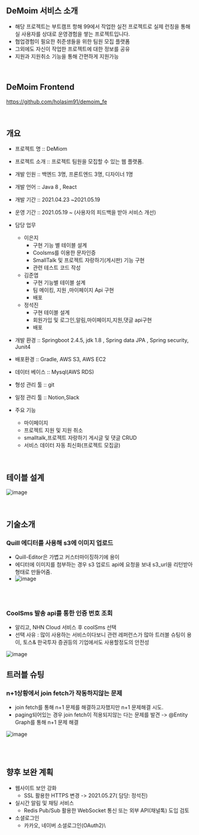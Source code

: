 <br>
<br>

## DeMoim 서비스 소개

- 해당 프로젝트는 부트캠프 항해 99에서 작업한 실전 프로젝트로 실제 런칭을 통해 실 사용자를 상대로 운영경험을 쌓는 프로젝트입니다.
- 협업경험이 필요한 취준생들을 위한 팀원 모집 플랫폼
- 그외에도 자신이 작업한 프로젝트에 대한 정보를 공유
- 지원과 지원취소 기능을 통해 간편하게 지원가능

<br>

## DeMoim Frontend 
https://github.com/holasim91/demoim_fe

<br>

## 개요

- 프로젝트 명 :: DeMiom

- 프로젝트 소개 :: 프로젝트 팀원을 모집할 수 있는 웹 플랫폼.

- 개발 인원 :: 백엔드 3명, 프론트엔드 3명, 디자이너 1명

- 개발 언어 ::  Java 8 , React

- 개발 기간 :: 2021.04.23 ~2021.05.19

- 운영 기간 :: 2021.05.19 ~ (사용자의 피드백을 받아 서비스 개선)

- 담당 업무  
  * 이은지
    + 구현 기능 별 테이블 설계
    +  Coolsms를 이용한 문자인증 
    +  SmallTalk 및 프로젝트 자랑하기(게시판) 기능 구현
    +  관련 테스트 코드 작성 
  * 김준엽
    + 구현 기능별 테이블 설계
    + 팀 메이킹, 지원 ,마이페이지 Api 구현
    + 배포
  * 정석진
    + 구현  테이블 설계
    + 회원가입 및 로그인,알림,마이페이지,지원,댓글 api구현
    + 배포

- 개발 환경 :: Springboot 2.4.5, jdk 1.8 , Spring data JPA , Spring security, Junit4

- 배포환경 :: Gradle, AWS S3, AWS EC2

- 데이터 베이스 :: Mysql(AWS RDS)

- 형성 관리 툴 :: git

- 일정 관리 툴 :: Notion,Slack

- 주요 기능 
  * 마이페이지 
  * 프로젝트 지원 및 지원 취소
  * smalltalk,프로젝트 자랑하기 게시글 및 댓글 CRUD
  * 서비스 데이터 자동 최신화(프로젝트 모집글)

<br>

## 테이블 설계 

![image](https://user-images.githubusercontent.com/78028746/119464301-8da69b80-bd7d-11eb-9f0e-b94edf8f95c2.png)


<br>

## 기술소개

### Quill 에디터를 사용해 s3에 이미지 업로드 

* Quill-Editor은 가볍고 커스터마이징하기에 용이
* 에디터에 이미지를 첨부하는 경우 s3 업로드 api에 요청을 보내 s3_url을 리턴받아 <mg src=""/>형태로 만들어줌.
* ![image](https://user-images.githubusercontent.com/78028746/119853471-31917200-bf4b-11eb-9536-e670e32a1cb1.png)

<br>
<br>

### CoolSms 발송 api를 통한 인증 번호 조회
* 알리고, NHN Cloud 서비스 후 coolSms 선택 
* 선택 사유 : 많이 사용하는 서비스이다보니 관련 레퍼런스가 많아 트러블 슈팅이 용이, 토스& 한국투자 증권등의 기업에서도 사용할정도의 안전성
  
![image](https://user-images.githubusercontent.com/78028746/120095121-14cd8800-c15f-11eb-8e3b-f8c71a55099f.png)


## 트러블 슈팅

### n+1상황에서 join fetch가 작동하지않는 문제 
* join fetch를 통해 n+1 문제를 해결하고자했지만 n+1 문제해결 시도.
* paging되어있는 경우 join fetch이 적용되지않는 다는 문제를 발견 -> @Entity Graph를 통해 n+1 문제 해결

![image](https://user-images.githubusercontent.com/78028746/120094693-e5b61700-c15c-11eb-8e3e-3ba2ec694117.png)


<br>
<br>

## 향후 보완 계획

* 웹사이트 보안 강화
  * SSL 활용한 HTTPS 변경 -> 2021.05.27( 담당: 정석진)
* 실시간 알림 및 채팅 서비스
  * Redis Pub/Sub 활용한 WebSocket 통신 또는 외부 API(채널톡) 도입 검토
* 소셜로그인
  * 카카오, 네이버 소셜로그인(OAuth2)\
